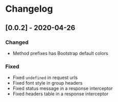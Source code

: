 # Changelog

## [0.0.2] - 2020-04-26

### Changed

- Method prefixes has Bootstrap default colors 

### Fixed

- Fixed `undefined` in request urls
- Fixed font style in group headers
- Fixed status message in a response interceptor
- Fixed headers table in a response interceptor

